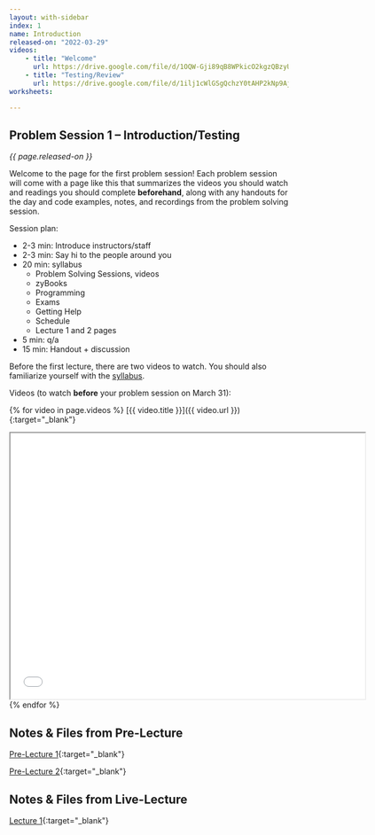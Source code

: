 ```yaml
---
layout: with-sidebar
index: 1
name: Introduction
released-on: "2022-03-29"
videos:
    - title: "Welcome"
      url: https://drive.google.com/file/d/1OQW-Gji89qB8WPkicO2kgzQBzyUauC7F
    - title: "Testing/Review"
      url: https://drive.google.com/file/d/1ilj1cWlGSgQchzY0tAHP2kNp9AjSx_wR
worksheets:

---
```

## Problem Session 1 – Introduction/Testing

_{{ page.released-on }}_

Welcome to the page for the first problem session! Each problem session will
come with a page like this that summarizes the videos you should watch and
readings you should complete **beforehand**, along with any handouts for the day
and code examples, notes, and recordings from the problem solving session.

Session plan:
- 2-3 min: Introduce instructors/staff
- 2-3 min: Say hi to the people around you
- 20 min: syllabus
    - Problem Solving Sessions, videos
    - zyBooks
    - Programming
    - Exams
    - Getting Help
    - Schedule
    - Lecture 1 and 2 pages
- 5 min: q/a
- 15 min: Handout + discussion

Before the first lecture, there are two videos to watch. You should also familiarize
yourself with the [syllabus](../syllabus.html).

Videos (to watch **before** your problem session on March 31):

{% for video in page.videos %}
[{{ video.title }}]({{ video.url }}){:target="_blank"}

<iframe src="{{ video.url }}/preview" width="640" height="480" allow="autoplay"></iframe>
{% endfor %}

## Notes & Files from Pre-Lecture

[Pre-Lecture 1](../_pre-lectures/lecture-01){:target="_blank"}

[Pre-Lecture 2](../_pre-lectures/lecture-02){:target="_blank"}

## Notes & Files from Live-Lecture

[Lecture 1](./lecture-01){:target="_blank"}
